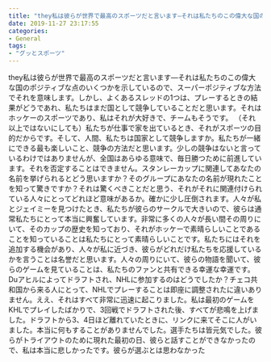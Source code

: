 ```yaml
---
title: "they私は彼らが世界で最高のスポーツだと言います—それは私たちのこの偉大な国のポジティブな点のいくつかを示しているので、スーパーポジティブな方法でそれを意味します。"
date: 2019-11-27 23:17:55
categories:
- General
tags:
- "グッとスポーツ"
---
```


they私は彼らが世界で最高のスポーツだと言います—それは私たちのこの偉大な国のポジティブな点のいくつかを示しているので、スーパーポジティブな方法でそれを意味します。しかし、よくあるスレッドの1つは、プレーするときの結果がどうであれ、私たちはまだ国として競争していることだと思います。それはホッケーのスポーツであり、私はそれが大好きで、チームもそうです。 （それ以上ではないにしても）私たちが仕事で家を出ているとき、それがスポーツの目的だからです。そして、人間、私たちは国家として競争しますか。私たちが一緒にできる最も楽しいこと、競争の方法だと思います。少しの競争はないと言っているわけではありませんが、全国はあらゆる意味で、毎日勝つために前進しています。それを否定することはできません。‬スタンレーカップに関連してあなたの名前を挙げられるとどう思いますか？そのグループにあなたの名前が現れたことを知って驚きですか？それは驚くべきことだと思う、それがそれに関連付けられている人々にとってどれほど意味があるか。確かに少し圧倒されます。人々が私とジェイミーを見つけたとき、私たちが彼らのサークルで大きいので、彼らは通常私たちにとって本当に興奮しています。非常に多くの人々が長い間その周りにいて、そのカップの歴史を知っており、それがホッケーで素晴らしいことであることを知っていることは私たちにとって素晴らしいことです。私たちにはそれを追加する機会があり、人々が私に近づき、彼らがどれだけ私たちを応援しているかを言うことは名誉だと思います。人々の周りにいて、彼らの物語を聞いて、彼らのゲームを見ていることは、私たちのファンと共有できる幸運な幸運です。Duアヒルによってドラフトされ、NHLに参加するのはどうでしたか？チェコ共和国から来る人にとって、NHLでプレーすることは即座に調整されたに違いありません。ええ、それはすべて非常に迅速に起こりました。私は最初のゲームをKHLでプレイしたばかりで、3回戦でドラフトされた後、すべてが悲鳴を上げました。ドラフトから3、4日ほど離れていたときに、リンクに来てそこに人がいました。本当に何もすることがありませんでした。選手たちは皆元気でした。彼らがトライアウトのために現れた最初の日、彼らと話すことができなかったので、私は本当に悲しかったです。彼らが選ぶとは思わなかった
